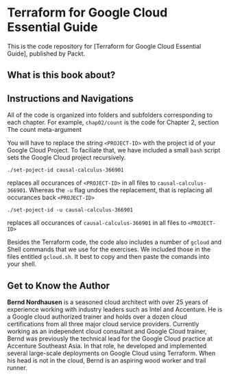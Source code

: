 # Terraform for Google Cloud Essential Guide

This is the code repository for [Terraform for Google Cloud Essential Guide], published by Packt.

## What is this book about?


## Instructions and Navigations
All of the code is organized into folders and subfolders corresponding to each chapter. For example, <code>chap02/count</code> is the code for Chapter 2, section The count meta-argument

You will have to replace the string <code>\<PROJECT-ID\></code> with the project id of your Google Cloud Project. To faciliate that, we have included a small <code>bash</code> script sets the Google Cloud project recursively.
 
```
./set-poject-id causal-calculus-366901
```
replaces all occurances of <code>\<PROJECT-ID\></code> in all files to <code>causal-calculus-366901</code>. Whereas the <code>-u</code> flag undoes the replacement, that is replacing all occurances back  <code>\<PROJECT-ID\></code>

```
./set-poject-id -u causal-calculus-366901
```
replaces all occurances of <code>causal-calculus-366901</code>  in all files to <code>\<PROJECT-ID\></code>

Besides the Terraform code, the code also includes a number of <code>gcloud</code> and Shell commands that we use for the exercises. We included those in the files entitled <code>gcloud.sh</code>. It best to copy and then paste the comands into your shell.

## Get to Know the Author
**Bernd Nordhausen**
is a seasoned cloud architect with over 25 years of experience working with industry leaders such as Intel and Accenture. He is a Google cloud authorized trainer and holds over a dozen cloud certifications from all three major cloud service providers. Currently working as an independent cloud consultant and Google Cloud trainer, Bernd was previously the technical lead for the Google Cloud practice at Accenture Southeast Asia. In that role, he developed and implemented several large-scale deployments on Google Cloud using Terraform. When his head is not in the cloud, Bernd is an aspiring wood worker and trail runner. 